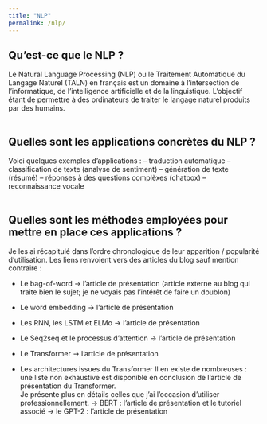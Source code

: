 ```yaml
---
title: "NLP"
permalink: /nlp/
---
```



## Qu’est-ce que le NLP ?

Le Natural Language Processing (NLP) ou le Traitement Automatique du Langage Naturel (TALN) en français est un domaine à l’intersection de l’informatique, de l’intelligence artificielle et de la linguistique.
L’objectif étant de permettre à des ordinateurs de traiter le langage naturel produits par des humains.
<br><br>


## Quelles sont les applications concrètes du NLP ?

Voici quelques exemples d’applications :
– traduction automatique
– classification de texte (analyse de sentiment)
– génération de texte (résumé)
– réponses à des questions complèxes (chatbox)
– reconnaissance vocale
<br><br>


## Quelles sont les méthodes employées pour mettre en place ces applications ?

Je les ai récapitulé dans l’ordre chronologique de leur apparition / popularité d’utilisation. 
Les liens renvoient vers des articles du blog sauf mention contraire :
- Le bag-of-word
→ l’article de présentation (article externe au blog qui traite bien le sujet; je ne voyais pas l’intérêt de faire un doublon)
    
- Le word embedding
→ l’article de présentation

- Les RNN, les LSTM et ELMo
→ l’article de présentation

- Le Seq2seq et le processus d’attention
→ l’article de présentation

- Le Transformer
→ l’article de présentation

- Les architectures issues du Transformer
 Il en existe de nombreuses : une liste non exhaustive est disponible en conclusion de l’article de présentation du Transformer.<br>
Je présente plus en détails celles que j’ai l’occasion d’utiliser professionnellement.
→ BERT : l’article de présentation et le tutoriel associé
→ le GPT-2 : l’article de présentation
